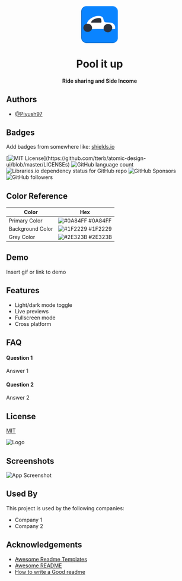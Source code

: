 <p align="center"><img width="100" src="./assets/icon.png" align="center"/>
<h1 align="center">Pool it up <h4 align="center">Ride sharing and Side Income </h4>
</h1>
</p>


## Authors

- [@Piyush97](https://www.github.com/piyush97)


## Badges

Add badges from somewhere like: [shields.io](https://shields.io/)

[![MIT License](https://img.shields.io/apm/l/atomic-design-ui.svg?)](https://github.com/tterb/atomic-design-ui/blob/master/LICENSEs)
![GitHub language count](https://img.shields.io/github/languages/count/piyush97/pool-it-up)
![Libraries.io dependency status for GitHub repo](https://img.shields.io/librariesio/github/piyush97/pool-it-up)
![GitHub Sponsors](https://img.shields.io/github/sponsors/piyush97)
![GitHub followers](https://img.shields.io/github/followers/piyush97)

## Color Reference

| Color             | Hex                                                                |
| ----------------- | ------------------------------------------------------------------ |
| Primary Color | ![#0A84FF](https://via.placeholder.com/10/0A84FF?text=+) #0A84FF |
| Background Color | ![#1F2229](https://via.placeholder.com/10/1F2229?text=+) #1F2229 |
| Grey Color | ![#2E323B](https://via.placeholder.com/10/2E323B?text=+) #2E323B |


## Demo

Insert gif or link to demo


## Features

- Light/dark mode toggle
- Live previews
- Fullscreen mode
- Cross platform


## FAQ

#### Question 1

Answer 1

#### Question 2

Answer 2


## License

[MIT](https://choosealicense.com/licenses/mit/)


![Logo](https://dev-to-uploads.s3.amazonaws.com/uploads/articles/th5xamgrr6se0x5ro4g6.png)


## Screenshots

![App Screenshot](https://via.placeholder.com/468x300?text=App+Screenshot+Here)


## Used By

This project is used by the following companies:

- Company 1
- Company 2


## Acknowledgements

 - [Awesome Readme Templates](https://awesomeopensource.com/project/elangosundar/awesome-README-templates)
 - [Awesome README](https://github.com/matiassingers/awesome-readme)
 - [How to write a Good readme](https://bulldogjob.com/news/449-how-to-write-a-good-readme-for-your-github-project)

